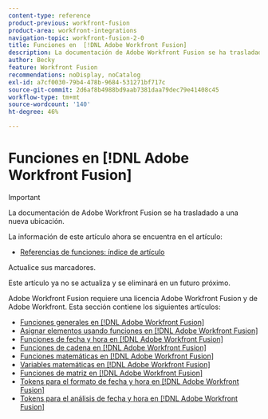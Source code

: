 ```yaml
---
content-type: reference
product-previous: workfront-fusion
product-area: workfront-integrations
navigation-topic: workfront-fusion-2-0
title: Funciones en  [!DNL Adobe Workfront Fusion]
description: La documentación de Adobe Workfront Fusion se ha trasladado a una nueva ubicación. Este artículo ha quedado obsoleto, pero contiene un vínculo al nuevo artículo que cubre esta funcionalidad.
author: Becky
feature: Workfront Fusion
recommendations: noDisplay, noCatalog
exl-id: a7cf0030-79b4-478b-9684-531271bf717c
source-git-commit: 2d6af8b4988bd9aab7381daa79dec79e41408c45
workflow-type: tm+mt
source-wordcount: '140'
ht-degree: 46%

---
```


# Funciones en [!DNL Adobe Workfront Fusion]

>[!IMPORTANT]
>
>La documentación de Adobe Workfront Fusion se ha trasladado a una nueva ubicación.
>
>La información de este artículo ahora se encuentra en el artículo:
>
>* [Referencias de funciones: índice de artículo](https://experienceleague.adobe.com/docs/workfront-fusion/using/references/mapping-panel/functions/functions-toc.html)
>
>Actualice sus marcadores.
>
>Este artículo ya no se actualiza y se eliminará en un futuro próximo.

Adobe Workfront Fusion requiere una licencia Adobe Workfront Fusion y de Adobe Workfront.
Esta sección contiene los siguientes artículos:

* [Funciones generales en  [!DNL Adobe Workfront Fusion]](../../workfront-fusion/functions/general-functions.md)
* [Asignar elementos usando funciones en  [!DNL Adobe Workfront Fusion]](../../workfront-fusion/functions/map-using-functions.md)
* [Funciones de fecha y hora en  [!DNL Adobe Workfront Fusion]](../../workfront-fusion/functions/date-and-time-functions.md)
* [Funciones de cadena en  [!DNL Adobe Workfront Fusion]](../../workfront-fusion/functions/string-functions.md)
* [Funciones matemáticas en  [!DNL Adobe Workfront Fusion]](../../workfront-fusion/functions/math-functions.md)
* [Variables matemáticas en  [!DNL Adobe Workfront Fusion]](../../workfront-fusion/functions/math-variables.md)
* [Funciones de matriz en  [!DNL Adobe Workfront Fusion]](../../workfront-fusion/functions/array-functions.md)
* [Tokens para el formato de fecha y hora en  [!DNL Adobe Workfront Fusion]](../../workfront-fusion/functions/tokens-for-date-and-time-formatting.md)
* [Tokens para el análisis de fecha y hora en  [!DNL Adobe Workfront Fusion]](../../workfront-fusion/functions/tokens-for-date-and-time-parsing.md)
